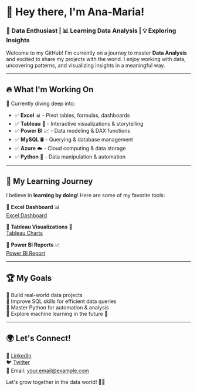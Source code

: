 # 👋 Hey there, I'm Ana-Maria! 

### 🚀 Data Enthusiast | 📊 Learning Data Analysis | 💡 Exploring Insights

Welcome to my GitHub! I'm currently on a journey to master **Data Analysis** and excited to share my projects with the world. I enjoy working with data, uncovering patterns, and visualizing insights in a meaningful way.  

---

## 🔥 What I'm Working On  
📌 Currently diving deep into:  
- ✅ **Excel** 📊 - Pivot tables, formulas, dashboards  
- ✅ **Tableau** 🎨 - Interactive visualizations & storytelling  
- ✅ **Power BI** 📈 - Data modeling & DAX functions  
- ✅ **MySQL** 🛢️ - Querying & database management  
- ✅ **Azure** ☁️ - Cloud computing & data storage  
- ✅ **Python** 🐍 - Data manipulation & automation  

---

## 🎯 My Learning Journey  
I believe in **learning by doing**! Here are some of my favorite tools:  

🌟 **Excel Dashboard** 📊  
[Excel Dashboard](https://github.com/Ana-Maria09/Retail-Sale-Analysis-Using-Excel-) 


🌟 **Tableau Visualizations** 🎨  
[Tableau Charts](https://github.com/Ana-Maria09/-Tableau-UK-Employment-data-)  


🌟 **Power BI Reports** 📈  
[Power BI Report](https://github.com/Ana-Maria09/Sales-Dataset-Power-BI)  

---

## 🏆 My Goals  
🔹 Build real-world data projects  
🔹 Improve SQL skills for efficient data queries  
🔹 Master Python for automation & analysis  
🔹 Explore machine learning in the future 🤖  

---

## 🌍 Let's Connect!  
💼 [LinkedIn](https://www.linkedin.com/in/yourprofile)  
🐦 [Twitter](https://twitter.com/yourhandle)  
📧 Email: your.email@example.com  

Let's grow together in the data world! 🚀✨  

